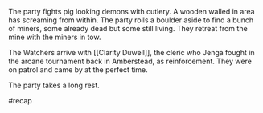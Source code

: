 The party fights pig looking demons with cutlery. A wooden walled in area has screaming from within. The party rolls a boulder aside to find a bunch of miners, some already dead but some still living. They retreat from the mine with the miners in tow.

The Watchers arrive with [[Clarity Duwell]], the cleric who Jenga fought in the arcane tournament back in Amberstead, as reinforcement. They were on patrol and came by at the perfect time.

The party takes a long rest.

#recap